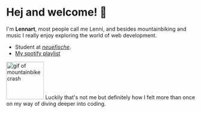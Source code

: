 # Hej and welcome! 🤙

I'm **Lennart**, most people call me Lenni, and besides mountainbiking and music I really enjoy exploring the world of web development.

 - Student at [*neuefische*](https://www.neuefische.de/).
 - [My spotify playlist](https://open.spotify.com/playlist/2LDJsxlUrJoIjblb6lVPW4?si=f78800d0da2d43bc)
 
 <img src="https://media3.giphy.com/media/v1.Y2lkPTc5MGI3NjExcXhpejMxdHFzMjB3bjQ3ZDh6MjVpazVuY3ptajlsMGkwMmFxcmI0aSZlcD12MV9pbnRlcm5hbF9naWZfYnlfaWQmY3Q9Zw/OZh2prUPYBdXGY8x5U/giphy.gif" height="100" alt="gif of mountainbike crash"> Luckily that's not me but definitely how I felt more than once on my way of diving deeper into coding. 
